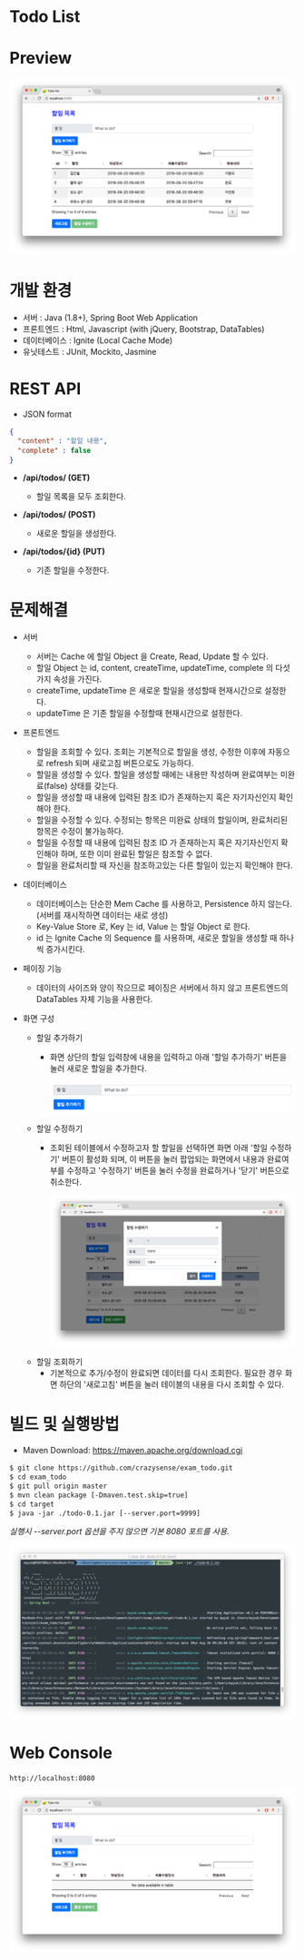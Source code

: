Todo List
=========

# Preview
![screenshot](./img/project-screenshot.png)

# 개발 환경
* 서버 : Java (1.8+), Spring Boot Web Application
* 프론트엔드 : Html, Javascript (with jQuery, Bootstrap, DataTables)
* 데이터베이스 : Ignite (Local Cache Mode)
* 유닛테스트 : JUnit, Mockito, Jasmine

# REST API
* JSON format
```json
{
  "content" : "할일 내용",
  "complete" : false
}
```

* **/api/todos/ (GET)**
  * 할일 목록을 모두 조회한다.
  
* **/api/todos/ (POST)**
  * 새로운 할일을 생성한다.
  
* **/api/todos/{id} (PUT)**
  * 기존 할일을 수정한다.

# 문제해결
* 서버
  * 서버는 Cache 에 할일 Object 을 Create, Read, Update 할 수 있다.
  * 할일 Object 는 id, content, createTime, updateTime, complete 의 다섯가지 속성을 가진다.
  * createTime, updateTime 은 새로운 할일을 생성할때 현재시간으로 설정한다.
  * updateTime 은 기존 할일을 수정할때 현재시간으로 설정한다.
  
* 프론트엔드
  * 할일을 조회할 수 있다. 조회는 기본적으로 할일을 생성, 수정한 이후에 자동으로 refresh 되며 새로고침 버튼으로도 가능하다.
  * 할일을 생성할 수 있다. 할일을 생성할 때에는 내용만 작성하며 완료여부는 미완료(false) 상태를 갖는다.
  * 할일을 생성할 때 내용에 입력된 참조 ID가 존재하는지 혹은 자기자신인지 확인해야 한다.
  * 할일을 수정할 수 있다. 수정되는 항목은 미완료 상태의 할일이며, 완료처리된 항목은 수정이 불가능하다.
  * 할일을 수정할 때 내용에 입력된 참조 ID 가 존재하는지 혹은 자기자신인지 확인해야 하며, 또한 이미 완료된 할일은 참조할 수 없다.
  * 할일을 완료처리할 때 자신을 참조하고있는 다른 할일이 있는지 확인해야 한다.
  
* 데이터베이스
  * 데이터베이스는 단순한 Mem Cache 를 사용하고, Persistence 하지 않는다. (서버를 재시작하면 데이터는 새로 생성)
  * Key-Value Store 로, Key 는 id, Value 는 할일 Object 로 한다.
  * id 는 Ignite Cache 의 Sequence 를 사용하며, 새로운 할일을 생성할 때 하나씩 증가시킨다.
  
* 페이징 기능
  * 데이터의 사이즈와 양이 작으므로 페이징은 서버에서 하지 않고 프론트엔드의 DataTables 자체 기능을 사용한다.
  
* 화면 구성
  * 할일 추가하기
    + 화면 상단의 할일 입력창에 내용을 입력하고 아래 '할일 추가하기' 버튼을 눌러 새로운 할일을 추가한다.
      
      ![screenshot](./img/create-todo.png)
  * 할일 수정하기
    - 조회된 테이블에서 수정하고자 할 할일을 선택하면 화면 아래 '할일 수정하기' 버튼이 활성화 되며,
      이 버튼을 눌러 팝업되는 화면에서 내용과 완료여부를 수정하고 '수정하기' 버튼을 눌러 수정을 완료하거나 '닫기' 버튼으로 취소한다.
      
      ![screenshot](./img/modify-todo.png)
  * 할일 조회하기
    - 기본적으로 추가/수정이 완료되면 데이터를 다시 조회한다.
      필요한 경우 화면 하단의 '새로고침' 버튼을 눌러 테이블의 내용을 다시 조회할 수 있다.

# 빌드 및 실행방법
* Maven Download: https://maven.apache.org/download.cgi
```console
$ git clone https://github.com/crazysense/exam_todo.git
$ cd exam_todo
$ git pull origin master
$ mvn clean package [-Dmaven.test.skip=true]
$ cd target
$ java -jar ./todo-0.1.jar [--server.port=9999]
```

*실행시 --server.port 옵션을 주지 않으면 기본 8080 포트를 사용.*

![screenshot](./img/start-server.png)

# Web Console
<pre><code>http://localhost:8080</code></pre>

![screenshot](./img/web-console.png)
